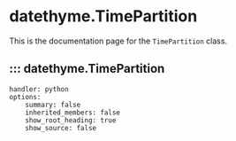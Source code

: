# datethyme.TimePartition

This is the documentation page for the `TimePartition` class.

## ::: datethyme.TimePartition
    handler: python
    options:
        summary: false
        inherited_members: false
        show_root_heading: true
        show_source: false
